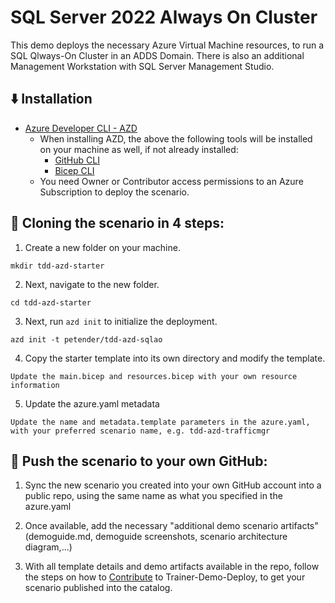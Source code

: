 # SQL Server 2022 Always On Cluster

This demo deploys the necessary Azure Virtual Machine resources, to run a SQL Qlways-On Cluster in an ADDS Domain. There is also an additional Management Workstation with SQL Server Management Studio.  

## ⬇️ Installation
- [Azure Developer CLI - AZD](https://learn.microsoft.com/en-us/azure/developer/azure-developer-cli/install-azd)
    - When installing AZD, the above the following tools will be installed on your machine as well, if not already installed:
        - [GitHub CLI](https://cli.github.com)
        - [Bicep CLI](https://learn.microsoft.com/en-us/azure/azure-resource-manager/bicep/install)
    - You need Owner or Contributor access permissions to an Azure Subscription to  deploy the scenario.

## 🚀 Cloning the scenario in 4 steps:

1. Create a new folder on your machine.
```
mkdir tdd-azd-starter
```
2. Next, navigate to the new folder.
```
cd tdd-azd-starter
```
3. Next, run `azd init` to initialize the deployment.
```
azd init -t petender/tdd-azd-sqlao
```
4. Copy the starter template into its own directory and modify the template.
```
Update the main.bicep and resources.bicep with your own resource information
```
5. Update the azure.yaml metadata
```
Update the name and metadata.template parameters in the azure.yaml, with your preferred scenario name, e.g. tdd-azd-trafficmgr
```

## 🚀 Push the scenario to your own GitHub:

1. Sync the new scenario you created into your own GitHub account into a public repo, using the same name as what you specified in the azure.yaml

2. Once available, add the necessary "additional demo scenario artifacts" (demoguide.md, demoguide screenshots, scenario architecture diagram,...) 

3. With all template details and demo artifacts available in the repo, follow the steps on how to [Contribute](https://microsoftlearning.github.io/trainer-demo-deploy/docs/contribute) to Trainer-Demo-Deploy, to get your scenario published into the catalog.


 
